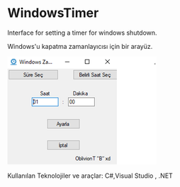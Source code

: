# WindowsTimer

Interface for setting a timer for windows shutdown.

Windows'u kapatma zamanlayıcısı için bir arayüz.


![](image/Windows%20Timer.png)


 Kullanılan Teknolojiler ve araçlar: C#,Visual Studio , .NET
